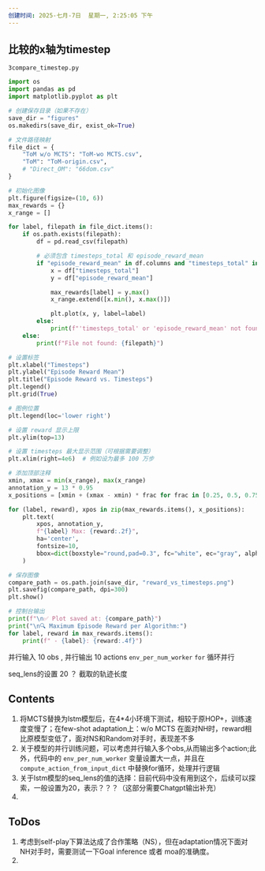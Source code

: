 ```yaml
---
创建时间: 2025-七月-7日  星期一, 2:25:05 下午
---
```


## 比较的x轴为timestep

`3compare_timestep.py`

```python
import os
import pandas as pd
import matplotlib.pyplot as plt

# 创建保存目录（如果不存在）
save_dir = "figures"
os.makedirs(save_dir, exist_ok=True)

# 文件路径映射
file_dict = {
    "ToM w/o MCTS": "ToM-wo MCTS.csv",
    "ToM": "ToM-origin.csv",
    # "Direct_OM": "66dom.csv"
}

# 初始化图像
plt.figure(figsize=(10, 6))
max_rewards = {}
x_range = []

for label, filepath in file_dict.items():
    if os.path.exists(filepath):
        df = pd.read_csv(filepath)

        # 必须包含 timesteps_total 和 episode_reward_mean
        if "episode_reward_mean" in df.columns and "timesteps_total" in df.columns:
            x = df["timesteps_total"]
            y = df["episode_reward_mean"]

            max_rewards[label] = y.max()
            x_range.extend([x.min(), x.max()])

            plt.plot(x, y, label=label)
        else:
            print(f"'timesteps_total' or 'episode_reward_mean' not found in {filepath}")
    else:
        print(f"File not found: {filepath}")

# 设置标签
plt.xlabel("Timesteps")
plt.ylabel("Episode Reward Mean")
plt.title("Episode Reward vs. Timesteps")
plt.legend()
plt.grid(True)

# 图例位置
plt.legend(loc='lower right')

# 设置 reward 显示上限
plt.ylim(top=13)

# 设置 timesteps 最大显示范围（可根据需要调整）
plt.xlim(right=4e6)  # 例如设为最多 100 万步

# 添加顶部注释
xmin, xmax = min(x_range), max(x_range)
annotation_y = 13 * 0.95
x_positions = [xmin + (xmax - xmin) * frac for frac in [0.25, 0.5, 0.75]]

for (label, reward), xpos in zip(max_rewards.items(), x_positions):
    plt.text(
        xpos, annotation_y,
        f"{label} Max: {reward:.2f}",
        ha='center',
        fontsize=10,
        bbox=dict(boxstyle="round,pad=0.3", fc="white", ec="gray", alpha=0.85)
    )

# 保存图像
compare_path = os.path.join(save_dir, "reward_vs_timesteps.png")
plt.savefig(compare_path, dpi=300)
plt.show()

# 控制台输出
print(f"\n✅ Plot saved at: {compare_path}")
print("\n🔍 Maximum Episode Reward per Algorithm:")
for label, reward in max_rewards.items():
    print(f" - {label}: {reward:.4f}")

```

并行输入 10 obs , 并行输出 10 actions
	`env_per_num_worker` `for` 循环并行

seq_lens的设置 20 ？ 截取的轨迹长度




## Contents
1. 将MCTS替换为lstm模型后，在4\*4小环境下测试，相较于原HOP+，训练速度变慢了；在few-shot adaptation上：w/o MCTS 在面对NH时，reward相比原模型变低了，面对NS和Random对手时，表现差不多
2. 关于模型的并行训练问题，可以考虑并行输入多个obs,从而输出多个action;此外，代码中的 `env_per_num_worker` 变量设置大一点，并且在 `compute_action_from_input_dict` 中替换for循环，处理并行逻辑
3. 关于lstm模型的seq_lens的值的选择：目前代码中没有用到这个，后续可以探索，一般设置为20，表示？？？（这部分需要Chatgpt输出补充）
4. 


## ToDos
1. 考虑到self-play下算法达成了合作策略（NS），但在adaptation情况下面对NH对手时，需要测试一下Goal inference 或者 moa的准确度。
2. 